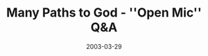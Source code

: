 ---
layout: message
category: message
series: "Go Ahead and Ask"
title: "Many Paths to God - ''Open Mic'' Q&A"
date: 2003-03-29
audio-description: "Some stuff about God just doesn't seem to add up. Maybe it's something we've wondered about since we were kids. Maybe it's something we just started questioning last week. Crossroads is a safe place to ask all of these questions about God."
audio: "http://www.crossroads.net/audio/2003%20-%20March%20-%20Go%20Ahead%20And%20Ask/Week%202/GoAheadAndAsk_03-30-03_QandA_Sessions.mp3"
audio-title: "Many Paths to God - ''Open Mic'' Q&A"
audio-duration: "29:27"
---